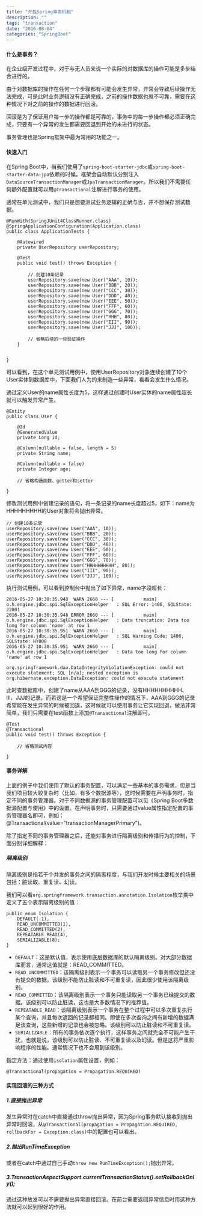 ```yaml
---
title: "开启Spring事务机制"
description: ""
tags: "transaction"
date: "2016-08-04"
categories: "SpringBoot"
---
```


#### 什么是事务？

在企业级开发过程中，对于与无人员来说一个实际的对数据库的操作可能是多步结合进行的。
<!--more--> 
由于对数据库的操作在任何一个步骤都有可能会发生异常，异常会导致后续操作无法完成，可是此时业务逻辑没有正确完成，之前的操作数据也就不可靠，需要在这种情况下对之前的操作的数据进行回滚。  

回滚是为了保证用户每一步的操作都是可靠的，事务中的每一步操作都必须正确完成，只要有一个异常的发生都需要回退到开始的未进行的状态。  

事务管理也是Spring框架中最为常用的功能之一。


#### 快速入门

在Spring Boot中，当我们使用了`spring-boot-starter-jdbc`或`spring-boot-starter-data-jpa`依赖的时候，框架会自动默认分别注入  `DataSourceTransactionManager`或`JpaTransactionManager`。所以我们不需要任何额外配置就可以用`@Transactional`注解进行事务的使用。


通常在单元测试中，我们只是想要测试业务逻辑的正确与否，并不想保存测试数据。  
```
@RunWith(SpringJUnit4ClassRunner.class)
@SpringApplicationConfiguration(Application.class)
public class ApplicationTests {

    @Autowired
    private UserRepository userRepository;

    @Test
    public void test() throws Exception {

        // 创建10条记录
        userRepository.save(new User("AAA", 10));
        userRepository.save(new User("BBB", 20));
        userRepository.save(new User("CCC", 30));
        userRepository.save(new User("DDD", 40));
        userRepository.save(new User("EEE", 50));
        userRepository.save(new User("FFF", 60));
        userRepository.save(new User("GGG", 70));
        userRepository.save(new User("HHH", 80));
        userRepository.save(new User("III", 90));
        userRepository.save(new User("JJJ", 100));

        // 省略后续的一些验证操作
    }


}
```

可以看到，在这个单元测试用例中，使用UserRepository对象连续创建了10个User实体到数据库中，下面我们人为的来制造一些异常，看看会发生什么情况。

通过定义User的name属性长度为5，这样通过创建时User实体的name属性超长就可以触发异常产生。

```
@Entity
public class User {

    @Id
    @GeneratedValue
    private Long id;

    @Column(nullable = false, length = 5)
    private String name;

    @Column(nullable = false)
    private Integer age;

    // 省略构造函数、getter和setter

}
```

修改测试用例中创建记录的语句，将一条记录的name长度超过5，如下：name为HHHHHHHHH的User对象将会抛出异常。  

```
// 创建10条记录
userRepository.save(new User("AAA", 10));  
userRepository.save(new User("BBB", 20));  
userRepository.save(new User("CCC", 30));  
userRepository.save(new User("DDD", 40));  
userRepository.save(new User("EEE", 50));  
userRepository.save(new User("FFF", 60));  
userRepository.save(new User("GGG", 70));  
userRepository.save(new User("HHHHHHHHHH", 80));  
userRepository.save(new User("III", 90));  
userRepository.save(new User("JJJ", 100));
```

执行测试用例，可以看到控制台中抛出了如下异常，name字段超长：  

```
2016-05-27 10:30:35.948  WARN 2660 --- [           main] o.h.engine.jdbc.spi.SqlExceptionHelper   : SQL Error: 1406, SQLState: 22001  
2016-05-27 10:30:35.948 ERROR 2660 --- [           main] o.h.engine.jdbc.spi.SqlExceptionHelper   : Data truncation: Data too long for column 'name' at row 1  
2016-05-27 10:30:35.951  WARN 2660 --- [           main] o.h.engine.jdbc.spi.SqlExceptionHelper   : SQL Warning Code: 1406, SQLState: HY000  
2016-05-27 10:30:35.951  WARN 2660 --- [           main] o.h.engine.jdbc.spi.SqlExceptionHelper   : Data too long for column 'name' at row 1

org.springframework.dao.DataIntegrityViolationException: could not execute statement; SQL [n/a]; nested exception is org.hibernate.exception.DataException: could not execute statement  
```

此时查数据库中，创建了name从AAA到GGG的记录，没有HHHHHHHHHH、III、JJJ的记录。而若这是一个希望保证完整性操作的情况下，AAA到GGG的记录希望能在发生异常的时候被回退，这时候就可以使用事务让它实现回退，做法非常简单，我们只需要在test函数上添加`@Transactional`注解即可。

```
@Test
@Transactional
public void test() throws Exception {

    // 省略测试内容

}
```

#### 事务详解  
上面的例子中我们使用了默认的事务配置，可以满足一些基本的事务需求，但是当我们项目较大较复杂时（比如，有多个数据源等），这时候需要在声明事务时，指定不同的事务管理器。对于不同数据源的事务管理配置可以见《Spring Boot多数据源配置与使用》中的设置。在声明事务时，只需要通过value属性指定配置的事务管理器名即可，例如：@Transactional(value="transactionManagerPrimary")。

除了指定不同的事务管理器之后，还能对事务进行隔离级别和传播行为的控制，下面分别详细解释：  

##### 隔离级别  

隔离级别是指若干个并发的事务之间的隔离程度，与我们开发时候主要相关的场景包括：脏读取、重复读、幻读。

我们可以看`org.springframework.transaction.annotation.Isolation`枚举类中定义了五个表示隔离级别的值：  
```
public enum Isolation {  
    DEFAULT(-1),
    READ_UNCOMMITTED(1),
    READ_COMMITTED(2),
    REPEATABLE_READ(4),
    SERIALIZABLE(8);
}
```

* `DEFAULT`：这是默认值，表示使用底层数据库的默认隔离级别。对大部分数据库而言，通常这值就是：READ_COMMITTED。
* `READ_UNCOMMITTED`：该隔离级别表示一个事务可以读取另一个事务修改但还没有提交的数据。该级别不能防止脏读和不可重复读，因此很少使用该隔离级别。  
* `READ_COMMITTED`：该隔离级别表示一个事务只能读取另一个事务已经提交的数据。该级别可以防止脏读，这也是大多数情况下的推荐值。   
* `REPEATABLE_READ`：该隔离级别表示一个事务在整个过程中可以多次重复执行某个查询，并且每次返回的记录都相同。即使在多次查询之间有新增的数据满足该查询，这些新增的记录也会被忽略。该级别可以防止脏读和不可重复读。  
* `SERIALIZABLE`：所有的事务依次逐个执行，这样事务之间就完全不可能产生干扰，也就是说，该级别可以防止脏读、不可重复读以及幻读。但是这将严重影响程序的性能。通常情况下也不会用到该级别。  

指定方法：通过使用`isolation`属性设置，例如：  

```
@Transactional(propagation = Propagation.REQUIRED)
```

#### 实现回滚的三种方式 

##### 1.直接抛出异常

发生异常时在catch中直接通过throw抛出异常，因为Spring事务默认接收到抛出异常时回滚，从`@Transactional(propagation = Propagation.REQUIRED, rollbackFor = Exception.class)`中的配置也可以看出。

##### 2.抛出RunTimeException

或者在catch中通过自己手动`throw new RunTimeException();`抛出异常。

##### 3.TransactionAspectSupport.currentTransactionStatus().setRollbackOnly();

通过这种放发可以不需要抛出异常直接回滚。在前台需要返回异常信息时用这种方法就可以起到很好的作用。